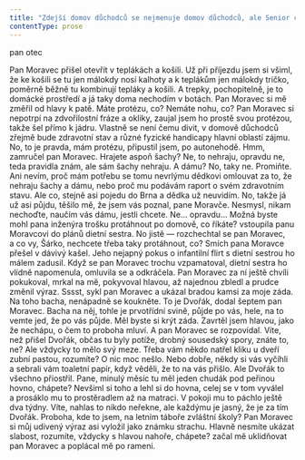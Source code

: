 ```yaml
---
title: "Zdejší domov důchodců se nejmenuje domov důchodců, ale Senior centrum Lípa, okolní domovy důchodců se taky nejmenují domov důchodců, všechny mají v\_názvu nějakého světce, třeba svatého Jiří, a\_spravuje je církev\\. Můj nový domov\_— tedy domov důchodců s\_názvem Senior centrum Lípa\_— je soukromý\\. Nájem v\_jednolůžkovém pokoji stojí o\_něco víc, než je v\_téhle zemi průměrný důchod\\. Zato ale můžete mít v\_pokoji svůj vlastní nábytek nebo obrazy a\_podle letáku má ubytování a\_život v\_tomhle domově rodinný charakter\\. Tenhle domov důchodců vydává dokonce vlastní časopis, jehož cílem je vtáhnout místní klienty do organizovaných volnočasových aktivit\\. Když mi jeho výtisk přišel před pár týdny domů do schránky a\_přečetl jsem si článek o\_výrobě andělíčků z\_kukuřičného šustí a\_prohlédl soubor fotografií bizarních výrobků s\_názvem „Ukázky z\_naší dílničky“, byl jsem rozhodnutý svůj nástup sem okamžitě zrušit\\. Ale mám zaplaceno na půl roku dopředu a\_navíc si můžu kdykoli zavolat taxi a\_odjet do Brna, a\_jsem odhodlaný to udělat hned, jakmile mě někdo bude nutit do šití vatelínové panenky nebo výroby andělíčka z\_kukuřičného šustí\\. Celkem mě překvapilo, že nikdo ani nezkontroloval obsah mé tašky a\_nepřesvědčil se, jestli si opravdu vezu deset párů ponožek a\_desatery trenýrky, dvoje tepláky a\_tři svetry, jak bylo napsáno na seznamu s\_doporučenou výbavou\\. Když mě ředitelka doprovodila do mého pokoje, dosedl jsem do křesla a\_nenapadlo mě nic, co bych vlastně mohl dělat\\. K\_vybalování tašky jsem se nedonutil, napadlo mě, že bych možná mohl začít kouřit nebo aspoň chlastat\\. Nevím, dovolili by mi tady mít třeba vzduchovku a\_zkoušet střílet z\_balkonu na veverky? Asi těžko\\. Nemám nic proti veverkám a\_nechci je střílet, pochopitelně, jen mě to tak napadlo a\_taky mě napadlo, že se tu nejspíš do půl roku zblázním\\. Rozhodně, rozhodně bych se tady zbláznil\\. Nebo už jsem se zbláznil, a\_proto tu jsem, proto sedím v\_cizím pokoji v\_díře za Brnem plné důchodců a\_civím do zdi\\. No nic, vezmu si tašku a\_pojedu zpátky\\. Jasně, vracím se domů, hned teď\\. Z\_úvah mě vytrhlo zaklepání na dveře\\. Do místnosti vstoupila žena v\_bílém plášti\\. Dobrý den, já jsem Šárka Zimková, jsem dietní sestra\\. Dietní sestra Šárka Zimková měla krátké hnědé vlasy, nápadně velké hnědé oči, věk, no asi tak pětačtyřicet nebo padesát\_— a\_nebývale vyvinuté poprsí\\. Na první pohled mi bylo jasné, že bílý plášť si nikdy nezapíná, protože by ho prostě přes hrudník nedopnula\\. Oči mi sjely k\_jejímu hrudníku, ale okamžitě jsem sebou trhl\\. Tohle já nikdy nedělám, rozhodně nejsem člověk, který by někomu koukal na prsa, to nikdy\\. A\_pokud už bych se nutně chtěl někomu podívat na prsa, nejspíš bych se podíval na prsa nějaké ženě kolem třicítky\\. Ale ani to ne, na prsa bych se nedíval nikomu, tohle já nedělám\\. Pane inženýre, chtěla jsem s\_vámi probrat váš jídelníček\\. Máte nějaká omezení ve stravě? Nějaké potíže? Cukrovku nemáte, co zvýšený cholesterol? Cože? Ne, jím normálně\\. Podařilo se mi odpovědět aspoň trochu rozumně, i\_když jsem slyšel svůj vlastní hlas, jak suše a\_chraplavě najednou zní\\. Potřeboval bych se napít\\. Sakra, jestli si všimla, kam koukám, bude si myslet, že jsem jí koukal na prsa, sakra\\. Ale co je mi koneckonců do toho, co si myslí o\_tom, kam se já koukám\\. Nejspíš bude zvyklá, že dědci koukají\\. Jenomže já ne, já nekoukám\\. Dobře, v\_úterý sem chodí praktický lékař, který vás prohlédne, a\_potom společně probereme, jestli budete potřebovat nějakou úpravu jídelníčku\\. Jo, jasně, odpověděl jsem\\. Nepotřebujete ještě něco? zeptala se dietní sestra\\. Ne, vlastně jsem si říkal, že si asi nejspíš zajedu do Brna\\. Teď prostě pojedu do Brna\\. Ale pane inženýre, z\_Brna jste přeci před půl hodinou přijel\\. Jo, ale říkal jsem si, že bych si potřeboval ještě něco vyřídit, prostě jsem na něco zapomněl, takže zase pojedu do Brna\\. Nechcete to odložit? Víte, možná byste se mohl trochu projít po domě, trochu po parku, dokud je světlo, zkusit se seznámit se sousedy, začala na mě mluvit dietní sestra konejšivým hlasem a\_přistoupila o\_půl kroku blíž\\. Tím ale porušila můj osobní prostor, překročila takříkajíc diskrétní zónu mezi námi\\. Já nejsem blázen, tohle opravdu existuje\_— pomyslná diskrétní zóna každého člověka; prostě vzdálenost, za kterou se k\_nikomu nepřibližujete\\. Psychologové to mají změřeno na centimetry, je to prostě součást psychologie neverbální komunikace\\. Přibližně na jeden metr k\_vám můžou cizí lidi, když se s\_váma baví, na vzdálenost mezi metrem a\_půlkou metru k\_vám můžou přátelé při nezávazné konverzaci, to je takzvaný osobní prostor\\. No a\_pod půl metru, to je intimní zóna každého člověka, za ni se prostě nechodí\\. Dietní sestra Šárka Zimková je teď asi půl metru ode mě, na hranici intimního prostoru\\. Sakra, zase jsem se podíval dolů, ale nechtěl jsem se jí dívat do výstřihu, jen prostě pokud je někdo tak blízko, člověk pochopitelně znejistí, podvědomě se chce vyhnout přímému pohledu do očí a\_sjede očima kousek níž\\. Maličko jsem před tím obrovským poprsím ucouvl a\_hlavou se mi honí, proč asi porušila můj osobní prostor\\. Dobře, řekněme, že už nejsem ve městě, jsem na jihomoravském venkově, tady k\_sobě mají lidi blíž a\_to, co mi připadá jako intimní vzdálenost, se tu tak nebere… Ne, tohle je blbost\\. Tak dobře, ona možná tu pomyslnou hranici nohama nepřekročila, ale protože má tak velký prsa, tak právě ty překročily hranici, ona sama stojí šedesát centimetrů ode mě a\_prostor překročily jenom ty prsa… Ne, tohle je samozřejmě nesmysl\\. Už vím, tady v\_domově důchodců všichni špatně slyší, a\_pokud chce dietní sestra mluvit s\_nějakým nahluchlým dědkem, prostě se musí postavit blíž\\. Jistě, to dělá ten domov důchodců\\. Lidi, co pracují v\_domovech důchodců, nevědomky a\_automaticky zužují při komunikaci prostor, aby byli slyšet\\. No jistě, tohle je ono, dietní sestra je prostě zvyklá stoupnout si blíž, aby nemusela hulákat\\. Posloucháte mě, pane inženýre? vytrhla mě z\_úvah dietní sestra\\. Co? Cože? No jistě\\. Já poslouchám, já zatím ještě nejsem nahluchlej\\. Teda chci říct, že slyším celkem dobře, nejsem ještě tak starej a\_slyším normálně\\. Proboha, co to ze mě leze za nejapnosti? Pojďte, představím vás aspoň panu Moravcovi, má pokoj vedle vás\\. Co? No jistě, ano\\. Nejsem si jistý, jestli jsem nezrudl\\."
contentType: prose
---
```


<section>

pan otec

Pan Moravec přišel otevřít v teplákách a košili. Už při příjezdu jsem si všiml, že ke košili se tu jen málokdy nosí kalhoty a k teplákům jen málokdy tričko, poměrně běžně tu kombinují tepláky a košili. A trepky, pochopitelně, je to domácké prostředí a já taky doma nechodím v botách. Pan Moravec si mě změřil od hlavy k patě. Máte protézu, co? Nemáte nohu, co? Pan Moravec si nepotrpí na zdvořilostní fráze a okliky, zaujal jsem ho prostě svou protézou, takže šel přímo k jádru. Vlastně se není čemu divit, v domově důchodců zřejmě bude zdravotní stav a různé fyzické handicapy hlavní oblastí zájmu. No, to je pravda, mám protézu, připustil jsem, po autonehodě. Hmm, zamručel pan Moravec. Hrajete aspoň šachy? Ne, to nehraju, opravdu ne, teda pravidla znám, ale sám šachy nehraju. A dámu? No, taky ne. Promiňte. Ani nevím, proč mám potřebu se tomu nevrlýmu dědkovi omlouvat za to, že nehraju šachy a dámu, nebo proč mu podávám raport o svém zdravotním stavu. Ale co, stejně asi pojedu do Brna a dědka už neuvidím. No, takže já už asi půjdu, těšilo mě, že jsem vás poznal, pane Moravče. Nesmysl, nikam nechoďte, naučím vás dámu, jestli chcete. Ne… opravdu… Možná byste mohl pana inženýra trošku protáhnout po domově, co říkáte? vstoupila panu Moravcovi do plánů dietní sestra. No jistě — rozchechtal se pan Moravec, a co vy, Šárko, nechcete třeba taky protáhnout, co? Smích pana Moravce přešel v dávivý kašel. Jeho nejapný pokus o infantilní flirt s dietní sestrou ho málem zadusil. Když se pan Moravec trochu vzpamatoval, dietní sestra ho vlídně napomenula, omluvila se a odkráčela. Pan Moravec za ní ještě chvíli pokukoval, mrkal na mě, pokyvoval hlavou, až najednou zbledl a prudce změnil výraz. Sssst, sykl pan Moravec a ukázal bradou kamsi za moje záda. Na toho bacha, nenápadně se koukněte. To je Dvořák, dodal šeptem pan Moravec. Bacha na něj, tohle je prvotřídní svině, půjde po vás, hele, na to vemte jed, že po vás půjde. Měl byste si krýt záda. Zavrtěl jsem hlavou, jako že nechápu, o čem to proboha mluví. A pan Moravec se rozpovídal. Víte, než přišel Dvořák, občas tu byly potíže, drobný sousedský spory, znáte to, ne? Ale vždycky to mělo svý meze. Třeba vám někdo natřel kliku u dveří zubní pastou, rozumíte? O nic moc nešlo. Nebo dobře, někdy si vás vyčíhli a sebrali vám toaletní papír, když věděli, že to na vás přišlo. Ale Dvořák to všechno přiostřil. Pane, minulý měsíc tu měl jeden chudák pod peřinou hovno, chápete? Nevšiml si toho a lehl si do hovna, celej se v tom vyválel a prosáklo mu to prostěradlem až na matraci. V pokoji mu to páchlo ještě dva týdny. Víte, nahlas to nikdo neřekne, ale každýmu je jasný, že je za tím Dvořák. Proboha, kde to jsem, na letním táboře zvláštní školy? Pan Moravec si můj udivený výraz asi vyložil jako známku strachu. Hlavně nesmíte ukázat slabost, rozumíte, vždycky s hlavou nahoře, chápete? začal mě uklidňovat pan Moravec a poplácal mě po rameni.

</section>
